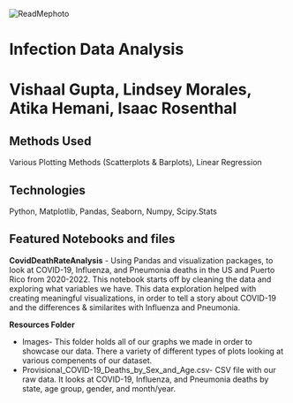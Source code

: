 ![ReadMephoto](https://user-images.githubusercontent.com/93561950/163493317-fc706fc6-d6d8-477b-a6ad-cc177551bd21.png)
# Infection Data Analysis
# Vishaal Gupta, Lindsey Morales, Atika Hemani, Isaac Rosenthal
## Methods Used
Various Plotting Methods (Scatterplots & Barplots), Linear Regression 

## Technologies
Python, Matplotlib, Pandas, Seaborn, Numpy, Scipy.Stats

## Featured Notebooks and files
**CovidDeathRateAnalysis** - Using Pandas and visualization packages, to look at COVID-19, Influenza, and Pneumonia deaths in the US and Puerto Rico from 2020-2022. This notebook starts off by cleaning the data and exploring what variables we have. This data exploration helped with creating meaningful visualizations, in order to tell a story about COVID-19 and the differences & similarites with Influenza and Pneumonia.

**Resources Folder**
- Images- This folder holds all of our graphs we made in order to showcase our data. There a variety of different types of plots looking at various compenents of our dataset. 
- Provisional_COVID-19_Deaths_by_Sex_and_Age.csv- CSV file with our raw data. It looks at COVID-19, Influenza, and Pneumonia deaths by state, age group, gender, and month/year.

